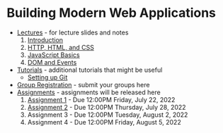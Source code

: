 # Building Modern Web Applications

* [Lectures](./lectures) - for lecture slides and notes
    1. [Introduction](./lectures/lecture-0.pdf)
    2. [HTTP, HTML, and CSS](./lectures/lecture-1.pdf)
    3. [JavaScript Basics](./lectures/lecture-2.pdf)
    4. [DOM and Events](./lectures/lecture-3.pdf)
* [Tutorials](https://github.com/ubc-vsp22/classroom/tree/master/karthik/tutorials) - additional tutorials that might be useful
    * [Setting up Git](https://github.com/ubc-vsp22/classroom/blob/master/tutorials/git-setup.md)
* [Group Registration](https://forms.gle/3VHAhKsUkrQAg9sR7) - submit your groups here
* [Assignments](./assignments) - assignments will be released here
    1. [Assignment 1](./assignments/assignment-1) - Due 12:00PM Friday, July 22, 2022
    2. [Assignment 2](./assignments/assignment-2) - Due 12:00PM Thursday, July 28, 2022
    3. Assignment 3 - Due 12:00PM Tuesday, August 2, 2022
    4. Assignment 4 - Due 12:00PM Friday, August 5, 2022
